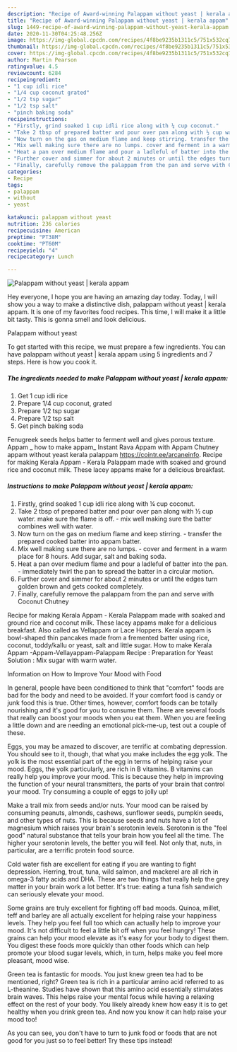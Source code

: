 ```yaml
---
description: "Recipe of Award-winning Palappam without yeast | kerala appam"
title: "Recipe of Award-winning Palappam without yeast | kerala appam"
slug: 1449-recipe-of-award-winning-palappam-without-yeast-kerala-appam
date: 2020-11-30T04:25:48.256Z
image: https://img-global.cpcdn.com/recipes/4f8be9235b1311c5/751x532cq70/palappam-without-yeast-kerala-appam-recipe-main-photo.jpg
thumbnail: https://img-global.cpcdn.com/recipes/4f8be9235b1311c5/751x532cq70/palappam-without-yeast-kerala-appam-recipe-main-photo.jpg
cover: https://img-global.cpcdn.com/recipes/4f8be9235b1311c5/751x532cq70/palappam-without-yeast-kerala-appam-recipe-main-photo.jpg
author: Martin Pearson
ratingvalue: 4.5
reviewcount: 6284
recipeingredient:
- "1 cup idli rice"
- "1/4 cup coconut grated"
- "1/2 tsp sugar"
- "1/2 tsp salt"
- "pinch baking soda"
recipeinstructions:
- "Firstly, grind soaked 1 cup idli rice along with ¼ cup coconut."
- "Take 2 tbsp of prepared batter and pour over pan along with ½ cup water. make sure the flame is off. mix well making sure the batter combines well with water."
- "Now turn on the gas on medium flame and keep stirring. transfer the prepared cooked batter into appam batter."
- "Mix well making sure there are no lumps. cover and ferment in a warm place for 8 hours. Add sugar, salt and baking soda."
- "Heat a pan over medium flame and pour a ladleful of batter into the pan. immediately twirl the pan to spread the batter in a circular motion."
- "Further cover and simmer for about 2 minutes or until the edges turn golden brown and gets cooked completely."
- "Finally, carefully remove the palappam from the pan and serve with Coconut Chutney"
categories:
- Recipe
tags:
- palappam
- without
- yeast

katakunci: palappam without yeast 
nutrition: 236 calories
recipecuisine: American
preptime: "PT38M"
cooktime: "PT60M"
recipeyield: "4"
recipecategory: Lunch

---
```



![Palappam without yeast | kerala appam](https://img-global.cpcdn.com/recipes/4f8be9235b1311c5/751x532cq70/palappam-without-yeast-kerala-appam-recipe-main-photo.jpg)

Hey everyone, I hope you are having an amazing day today. Today, I will show you a way to make a distinctive dish, palappam without yeast | kerala appam. It is one of my favorites food recipes. This time, I will make it a little bit tasty. This is gonna smell and look delicious.

Palappam without yeast 

To get started with this recipe, we must prepare a few ingredients. You can have palappam without yeast | kerala appam using 5 ingredients and 7 steps. Here is how you cook it.

<!--inarticleads1-->

##### The ingredients needed to make Palappam without yeast | kerala appam:

1. Get 1 cup idli rice
1. Prepare 1/4 cup coconut, grated
1. Prepare 1/2 tsp sugar
1. Prepare 1/2 tsp salt
1. Get pinch baking soda


Fenugreek seeds helps batter to ferment well and gives porous texture. Appam _ how to make appam_ Instant Rava Appam with Appam Chutney appam without yeast kerala palappam https://cointr.ee/arcaneinfo. Recipe for making Kerala Appam - Kerala Palappam made with soaked and ground rice and coconut milk. These lacey appams make for a delicious breakfast. 

<!--inarticleads2-->

##### Instructions to make Palappam without yeast | kerala appam:

1. Firstly, grind soaked 1 cup idli rice along with ¼ cup coconut.
1. Take 2 tbsp of prepared batter and pour over pan along with ½ cup water. make sure the flame is off. - mix well making sure the batter combines well with water.
1. Now turn on the gas on medium flame and keep stirring. - transfer the prepared cooked batter into appam batter.
1. Mix well making sure there are no lumps. - cover and ferment in a warm place for 8 hours. Add sugar, salt and baking soda.
1. Heat a pan over medium flame and pour a ladleful of batter into the pan. - immediately twirl the pan to spread the batter in a circular motion.
1. Further cover and simmer for about 2 minutes or until the edges turn golden brown and gets cooked completely.
1. Finally, carefully remove the palappam from the pan and serve with Coconut Chutney


Recipe for making Kerala Appam - Kerala Palappam made with soaked and ground rice and coconut milk. These lacey appams make for a delicious breakfast. Also called as Vellappam or Lace Hoppers. Kerala appam is bowl-shaped thin pancakes made from a fremented batter using rice, coconut, toddy/kallu or yeast, salt and little sugar. How to make Kerala Appam -Appam-Vellayappam-Palappam Recipe : Preparation for Yeast Solution : Mix sugar with warm water. 

Information on How to Improve Your Mood with Food


In general, people have been conditioned to think that "comfort" foods are bad for the body and need to be avoided. If your comfort food is candy or junk food this is true. Other times, however, comfort foods can be totally nourishing and it's good for you to consume them. There are several foods that really can boost your moods when you eat them. When you are feeling a little down and are needing an emotional pick-me-up, test out a couple of these.

Eggs, you may be amazed to discover, are terrific at combating depression. You should see to it, though, that what you make includes the egg yolk. The yolk is the most essential part of the egg in terms of helping raise your mood. Eggs, the yolk particularly, are rich in B vitamins. B vitamins can really help you improve your mood. This is because they help in improving the function of your neural transmitters, the parts of your brain that control your mood. Try consuming a couple of eggs to jolly up!

Make a trail mix from seeds and/or nuts. Your mood can be raised by consuming peanuts, almonds, cashews, sunflower seeds, pumpkin seeds, and other types of nuts. This is because seeds and nuts have a lot of magnesium which raises your brain's serotonin levels. Serotonin is the "feel good" natural substance that tells your brain how you feel all the time. The higher your serotonin levels, the better you will feel. Not only that, nuts, in particular, are a terrific protein food source.

Cold water fish are excellent for eating if you are wanting to fight depression. Herring, trout, tuna, wild salmon, and mackerel are all rich in omega-3 fatty acids and DHA. These are two things that really help the grey matter in your brain work a lot better. It's true: eating a tuna fish sandwich can seriously elevate your mood. 

Some grains are truly excellent for fighting off bad moods. Quinoa, millet, teff and barley are all actually excellent for helping raise your happiness levels. They help you feel full too which can actually help to improve your mood. It's not difficult to feel a little bit off when you feel hungry! These grains can help your mood elevate as it's easy for your body to digest them. You digest these foods more quickly than other foods which can help promote your blood sugar levels, which, in turn, helps make you feel more pleasant, mood wise.

Green tea is fantastic for moods. You just knew green tea had to be mentioned, right? Green tea is rich in a particular amino acid referred to as L-theanine. Studies have shown that this amino acid essentially stimulates brain waves. This helps raise your mental focus while having a relaxing effect on the rest of your body. You likely already knew how easy it is to get healthy when you drink green tea. And now you know it can help raise your mood too!

As you can see, you don't have to turn to junk food or foods that are not good for you just so to feel better! Try  these tips  instead!

